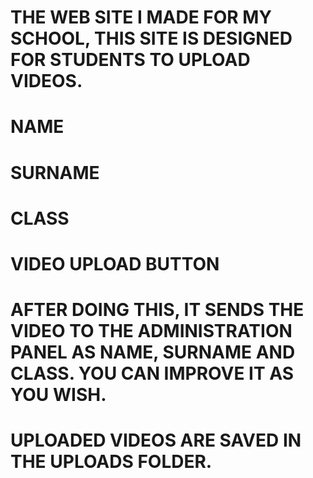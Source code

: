 #  THE WEB SITE I MADE FOR MY SCHOOL, THIS SITE IS DESIGNED FOR STUDENTS TO UPLOAD VIDEOS.



# NAME
# SURNAME 
# CLASS
# VIDEO UPLOAD BUTTON


# AFTER DOING THIS, IT SENDS THE VIDEO TO THE ADMINISTRATION PANEL AS NAME, SURNAME AND CLASS. YOU CAN IMPROVE IT AS YOU WISH.
# UPLOADED VIDEOS ARE SAVED IN THE UPLOADS FOLDER.
